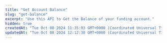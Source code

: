 ```yaml
---
title: "Get Account Balance"
slug: "get-balance"
excerpt: "Use this API to Get the Balance of your funding account."
hidden: true
createdAt: "Tue Oct 08 2024 11:35:03 GMT+0000 (Coordinated Universal Time)"
updatedAt: "Tue Oct 08 2024 12:12:30 GMT+0000 (Coordinated Universal Time)"
---
```

